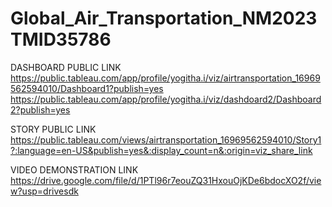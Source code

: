 # Global_Air_Transportation_NM2023TMID35786


DASHBOARD PUBLIC LINK 
 https://public.tableau.com/app/profile/yogitha.i/viz/airtransportation_16969562594010/Dashboard1?publish=yes
https://public.tableau.com/app/profile/yogitha.i/viz/dashdoard2/Dashboard2?publish=yes
  
STORY PUBLIC LINK 
https://public.tableau.com/views/airtransportation_16969562594010/Story1?:language=en-US&publish=yes&:display_count=n&:origin=viz_share_link

VIDEO DEMONSTRATION LINK  
https://drive.google.com/file/d/1PTl96r7eouZQ31HxouOjKDe6bdocXO2f/view?usp=drivesdk
